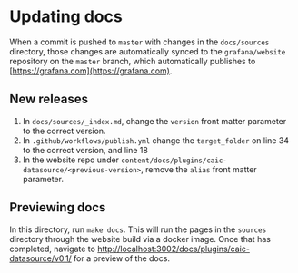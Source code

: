 # Updating docs

When a commit is pushed to `master` with changes in the `docs/sources` directory, those changes are automatically synced to the `grafana/website` repository on the `master` branch, which automatically publishes to [https://grafana.com](https://grafana.com).

## New releases

1. In `docs/sources/_index.md`, change the `version` front matter parameter to the correct version.
2. In `.github/workflows/publish.yml` change the `target_folder` on line 34 to the correct version, and line 18
3. In the website repo under `content/docs/plugins/caic-datasource/<previous-version>`, remove the `alias` front matter parameter.

## Previewing docs

In this directory, run `make docs`. This will run the pages in the `sources` directory through the website build via a docker image. Once that has completed, navigate to [http://localhost:3002/docs/plugins/caic-datasource/v0.1/](http://localhost:3002/docs/plugins/caic-datasource/v0.1/) for a preview of the docs.
